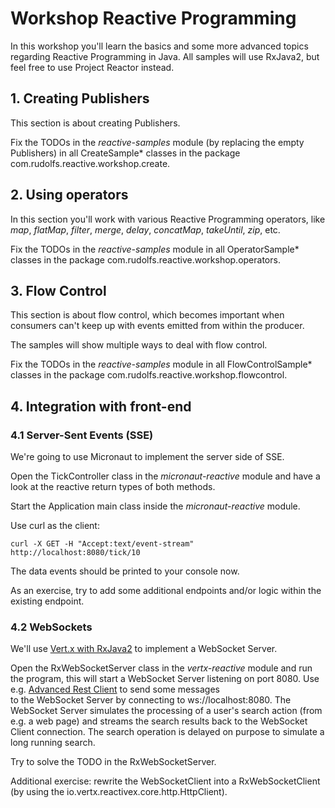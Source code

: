 # Workshop Reactive Programming
In this workshop you'll learn the basics and some more advanced topics regarding Reactive Programming in Java.
All samples will use RxJava2, but feel free to use Project Reactor instead.  

## 1. Creating Publishers
This section is about creating Publishers.

Fix the TODOs in the *reactive-samples* module (by replacing the empty Publishers) in all CreateSample* classes in the package com.rudolfs.reactive.workshop.create.

## 2. Using operators
In this section you'll work with various Reactive Programming operators, like *map*, *flatMap*, 
*filter*, *merge*, *delay*, *concatMap*, *takeUntil*, *zip*, etc.  

Fix the TODOs in the *reactive-samples* module in all OperatorSample* classes in the package com.rudolfs.reactive.workshop.operators.

## 3. Flow Control
This section is about flow control, which becomes important when consumers can't keep up with events emitted from within the producer.

The samples will show multiple ways to deal with flow control. 

Fix the TODOs in the *reactive-samples* module in all FlowControlSample* classes in the package com.rudolfs.reactive.workshop.flowcontrol. 

## 4. Integration with front-end

### 4.1 Server-Sent Events (SSE)
We're going to use Micronaut to implement the server side of SSE.

Open the TickController class in the *micronaut-reactive* module and have a look at the reactive return types of both methods.

Start the Application main class inside the *micronaut-reactive* module.

Use curl as the client: 

```curl -X GET -H "Accept:text/event-stream" http://localhost:8080/tick/10```

The data events should be printed to your console now.

As an exercise, try to add some additional endpoints and/or logic within the existing endpoint. 

### 4.2 WebSockets
We'll use [Vert.x with RxJava2](https://vertx.io/docs/vertx-rx/java2/) to implement a WebSocket Server.

Open the RxWebSocketServer class in the *vertx-reactive* module and run the program, this will start a WebSocket Server 
listening on port 8080. Use e.g. [Advanced Rest Client](https://install.advancedrestclient.com/install) to send some messages  
to the WebSocket Server by connecting to ws://localhost:8080. The WebSocket Server simulates the processing of a user's search 
action (from e.g. a web page) and streams the search results back to the WebSocket Client connection. The search operation is 
delayed on purpose to simulate a long running search. 

Try to solve the TODO in the RxWebSocketServer. 

Additional exercise: rewrite the WebSocketClient into a RxWebSocketClient (by using the io.vertx.reactivex.core.http.HttpClient).

